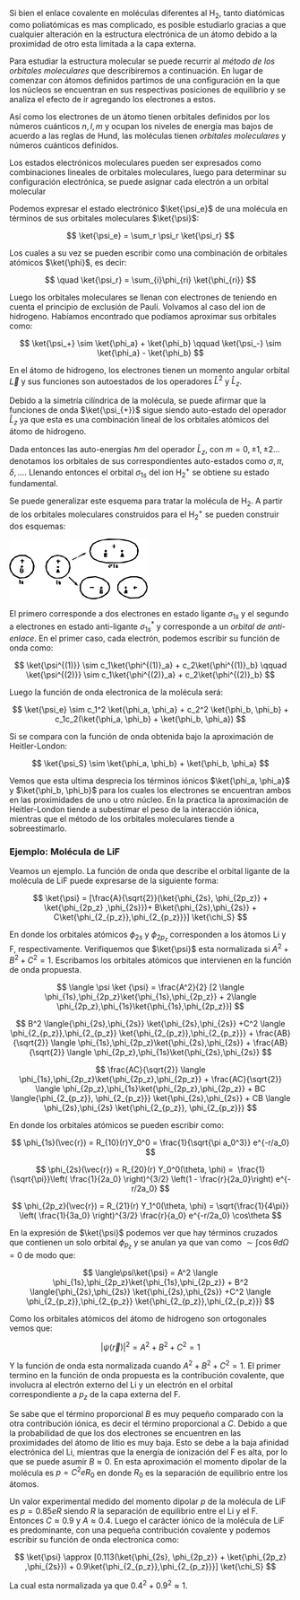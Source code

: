 
Si bien el enlace covalente en moléculas diferentes al $\text{H}_2$, tanto diatómicas como poliatómicas es mas complicado, es posible estudiarlo gracias a que cualquier alteración en la estructura electrónica de un átomo debido a la proximidad de otro esta limitada a la capa externa. 

Para estudiar la estructura molecular se puede recurrir al *método de los orbitales moleculares* que describiremos a continuación. En lugar de comenzar con átomos definidos partimos de una configuración en la que los núcleos se encuentran en sus respectivas posiciones de equilibrio y se analiza el efecto de ir agregando los electrones a estos.

Así como los electrones de un átomo tienen orbitales definidos por los números cuánticos $n, l, m$ y ocupan los niveles de energía mas bajos de acuerdo a las reglas de Hund, las moléculas tienen *orbitales moleculares* y números cuánticos definidos. 

Los estados electrónicos moleculares pueden ser expresados como combinaciones lineales de orbitales moleculares, luego para determinar su configuración electrónica, se puede asignar cada electrón a un orbital molecular

Podemos expresar el estado electrónico $\ket{\psi_e}$ de una molécula en términos de sus orbitales moleculares $\ket{\psi}$:

$$ 
\ket{\psi_e} = \sum_r \psi_r \ket{\psi_r}
$$

Los cuales a su vez se pueden escribir como una combinación de orbitales atómicos $\ket{\phi}$, es decir: 

$$
\quad \ket{\psi_r} = \sum_{i}\phi_{ri} \ket{\phi_{ri}} 
$$

Luego los orbitales moleculares se llenan con electrones de teniendo en cuenta el principio de exclusión de Pauli.  Volvamos al caso del ion de hidrogeno. Habíamos encontrado que podíamos aproximar sus orbitales como:

$$
\ket{\psi_+} \sim \ket{\phi_a} + \ket{\phi_b} \qquad \ket{\psi_-} \sim \ket{\phi_a} - \ket{\phi_b}
$$

En el átomo de hidrogeno, los electrones tienen un momento angular orbital $\vec{L}$ y sus funciones son autoestados de los operadores $\hat{L}^2$ y $\hat{L}_z$.

Debido a la simetría cilíndrica de la molécula, se puede afirmar que la funciones de onda $\ket{\psi_{+}}$ sigue siendo auto-estado del operador $\hat{L}_z$ ya que esta es una combinación lineal de los orbitales atómicos del átomo de hidrogeno. 

Dada entonces las auto-energías $\hbar m$ del operador $\hat{L}_z$, con $m = 0, \pm 1, \pm 2 ...$ denotamos los orbitales de sus correspondientes auto-estados como $\sigma, \pi, \delta,...$. Llenando entonces el orbital $\sigma_{1s}$ del ion $\text{H}_2^+$ se obtiene su estado fundamental. 

Se puede generalizar este esquema para tratar la molécula de $\text{H}_2$. A partir de los orbitales moleculares construidos para el $\text{H}_2^+$ se pueden construir dos esquemas:

![Orbitales del hidrogeno](../assets/20250318060913.png)

El primero corresponde a dos electrones en estado ligante $\sigma_{1s}$ y el segundo a electrones en estado anti-ligante $\sigma^*_{1s}$ y corresponde a un *orbital de anti-enlace*. En el primer caso, cada electrón, podemos escribir su función de onda como:

$$ 
\ket{\psi^{(1)}} \sim c_1\ket{\phi^{(1)}_a} + c_2\ket{\phi^{(1)}_b} \qquad 
\ket{\psi^{(2)}} \sim c_1\ket{\phi^{(2)}_a} + c_2\ket{\phi^{(2)}_b}
$$

Luego la función de onda electronica de la molécula será:

$$ 
\ket{\psi_e} \sim c_1^2 \ket{\phi_a, \phi_a} + c_2^2 \ket{\phi_b, \phi_b} + c_1c_2(\ket{\phi_a, \phi_b} + \ket{\phi_b, \phi_a})
$$

Si se compara con la función de onda obtenida bajo la aproximación de Heitler-London:

$$
\ket{\psi_S} \sim \ket{\phi_a, \phi_b} + \ket{\phi_b, \phi_a}
$$

Vemos que esta ultima desprecia los términos iónicos $\ket{\phi_a, \phi_a}$ y $\ket{\phi_b, \phi_b}$ para los cuales los electrones se encuentran ambos en las proximidades de uno u otro núcleo. En la practica la aproximación de Heitler-London tiende a subestimar el peso de la interacción iónica, mientras que el método de los orbitales moleculares tiende a sobreestimarlo. 

### Ejemplo: Molécula de $\text{LiF}$

Veamos un ejemplo. La función de onda que describe el orbital ligante de la molécula de $\text{LiF}$ puede expresarse de la siguiente forma:

$$ 
\ket{\psi} = [\frac{A}{\sqrt{2}}(\ket{\phi_{2s}, \phi_{2p_z}} + \ket{\phi_{2p_z} ,\phi_{2s}})+ B\ket{\phi_{2s},\phi_{2s}} + C\ket{\phi_{2_{p_z}},\phi_{2_{p_z}}}] \ket{\chi_S}
$$

En donde los orbitales atómicos $\phi_{2s}$ y $\phi_{2p_z}$ corresponden a los átomos $\text{Li}$ y $\text{F}$, respectivamente. Verifiquemos que $\ket{\psi}$ esta normalizada si $A^2 + B^2 + C^2 = 1$. Escribamos los orbitales atómicos que intervienen en la función de onda propuesta.  

$$ 
\langle \psi \ket {\psi} = \frac{A^2}{2} [2 \langle \phi_{1s},\phi_{2p_z}\ket{\phi_{1s},\phi_{2p_z}} + 2\langle \phi_{2p_z},\phi_{1s}\ket{\phi_{1s},\phi_{2p_z}}]
$$

$$
B^2 \langle{\phi_{2s},\phi_{2s}} \ket{\phi_{2s},\phi_{2s}} +C^2 \langle \phi_{2_{p_z}},\phi_{2_{p_z}} \ket{\phi_{2_{p_z}},\phi_{2_{p_z}}} +
\frac{AB}{\sqrt{2}} \langle \phi_{1s},\phi_{2p_z}\ket{\phi_{2s},\phi_{2s}} + \frac{AB}{\sqrt{2}} \langle \phi_{2p_z},\phi_{1s}\ket{\phi_{2s},\phi_{2s}}
$$

$$
\frac{AC}{\sqrt{2}} \langle \phi_{1s},\phi_{2p_z}\ket{\phi_{2p_z},\phi_{2p_z}} + \frac{AC}{\sqrt{2}} \langle \phi_{2p_z},\phi_{1s}\ket{\phi_{2p_z},\phi_{2p_z}}
+
BC \langle{\phi_{2_{p_z}}, \phi_{2_{p_z}}} \ket{\phi_{2s},\phi_{2s}} + CB \langle \phi_{2s},\phi_{2s} \ket{\phi_{2_{p_z}}, \phi_{2_{p_z}}}
$$

En donde los orbitales atómicos se pueden escribir como:

$$
\phi_{1s}(\vec{r}) = R_{10}(r)Y_0^0 = \frac{1}{\sqrt{\pi a_0^3}} e^{-r/a_0}
$$

$$ 
\phi_{2s}(\vec{r}) = R_{20}(r) Y_0^0(\theta, \phi) =  \frac{1}{\sqrt{\pi}}\left( \frac{1}{2a_0} \right)^{3/2} \left(1 - \frac{r}{2a_0}\right) e^{-r/2a_0}
$$

$$ 
\phi_{2p_z}(\vec{r}) = R_{21}(r) Y_1^0(\theta, \phi) = \sqrt{\frac{1}{4\pi}} \left( \frac{1}{3a_0} \right)^{3/2} \frac{r}{a_0} e^{-r/2a_0} \cos\theta
$$

En la expresión de $\ket{\psi}$ podemos ver que hay términos cruzados que contienen un solo orbital $\phi_{p_z}$ y se anulan ya que van como $\sim \int \cos \theta d\Omega = 0$ de modo que:

$$ 
\langle\psi\ket{\psi} = A^2 \langle \phi_{1s},\phi_{2p_z}\ket{\phi_{1s},\phi_{2p_z}} +  
B^2 \langle{\phi_{2s},\phi_{2s}} \ket{\phi_{2s},\phi_{2s}} +C^2 \langle \phi_{2_{p_z}},\phi_{2_{p_z}} \ket{\phi_{2_{p_z}},\phi_{2_{p_z}}}
$$

Como los orbitales atómicos del átomo de hidrogeno son ortogonales vemos que:

$$ 
|\psi(\vec{r})|^2 = A^2 + B^2+C^2 = 1
$$

Y la función de onda esta normalizada cuando $A^2 + B^2+C^2 = 1$. El primer termino en la función de onda propuesta es la contribución covalente, que involucra al electrón externo del $\text{Li}$ y un electrón en el orbital correspondiente a $p_z$ de la capa externa del $\text{F}$. 

Se sabe que el término proporcional $B$ es muy pequeño comparado con la otra contribución iónica, es decir el término proporcional a $C$. Debido a que la probabilidad de que los dos electrones se encuentren en las proximidades del átomo de litio es muy baja. Esto se debe a la baja afinidad electrónica del $\text{Li}$, mientras que la energía de ionización del $\text{F}$ es alta, por lo que se puede asumir $B \approx 0$. En esta aproximación el momento dipolar de la molécula es $p = C^2 e R_0$ en donde $R_0$ es la separación de equilibrio entre los átomos.

Un valor experimental medido del momento dipolar $p$ de la molécula de $\text{LiF}$ es $p=0.85eR$ siendo $R$ la separación de equilibrio entre el $\text{Li}$ y el $\text{F}$. Entonces $C \approx 0.9$ y $A \approx 0.4$. Luego el carácter iónico de la molécula de $\text{LiF}$ es predominante, con una pequeña contribución covalente y podemos escribir su función de onda electronica como:

$$ 
\ket{\psi} \approx  [0.113(\ket{\phi_{2s}, \phi_{2p_z}} + \ket{\phi_{2p_z} ,\phi_{2s}}) + 0.9\ket{\phi_{2_{p_z}},\phi_{2_{p_z}}}] \ket{\chi_S}
$$

La cual esta normalizada ya que $0.4^2 + 0.9^2 \approx 1$.